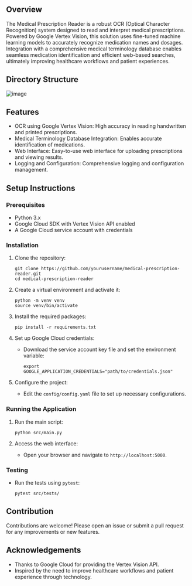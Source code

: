 ## Overview

The Medical Prescription Reader is a robust OCR (Optical Character Recognition) system designed to read and interpret medical prescriptions. Powered by Google Vertex Vision, this solution uses fine-tuned machine learning models to accurately recognize medication names and dosages. Integration with a comprehensive medical terminology database enables seamless medication identification and efficient web-based searches, ultimately improving healthcare workflows and patient experiences.


## Directory Structure

![image](https://github.com/user-attachments/assets/86de3270-a7ce-4110-9007-798955d8cc26)


## Features

- OCR using Google Vertex Vision: High accuracy in reading handwritten and printed prescriptions.
- Medical Terminology Database Integration: Enables accurate identification of medications.
- Web Interface: Easy-to-use web interface for uploading prescriptions and viewing results.
- Logging and Configuration: Comprehensive logging and configuration management.

## Setup Instructions

### Prerequisites

- Python 3.x
- Google Cloud SDK with Vertex Vision API enabled
- A Google Cloud service account with credentials

### Installation

1. Clone the repository:
   ```
   git clone https://github.com/yourusername/medical-prescription-reader.git
   cd medical-prescription-reader
   ```

2. Create a virtual environment and activate it:
   ```
   python -m venv venv
   source venv/bin/activate
   ```

3. Install the required packages:
   ```
   pip install -r requirements.txt
   ```

4. Set up Google Cloud credentials:
   - Download the service account key file and set the environment variable:
     ```
     export GOOGLE_APPLICATION_CREDENTIALS="path/to/credentials.json"
     ```

5. Configure the project:
   - Edit the `config/config.yaml` file to set up necessary configurations.

### Running the Application

1. Run the main script:
   ```
   python src/main.py
   ```

2. Access the web interface:
   - Open your browser and navigate to `http://localhost:5000`.

### Testing

- Run the tests using `pytest`:
  ```
  pytest src/tests/
  ```

## Contribution

Contributions are welcome! Please open an issue or submit a pull request for any improvements or new features.

## Acknowledgements

- Thanks to Google Cloud for providing the Vertex Vision API.
- Inspired by the need to improve healthcare workflows and patient experience through technology.
